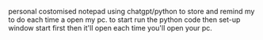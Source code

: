 personal costomised notepad using chatgpt/python to store and remind my to do each time a open my pc.
to start run the python code then set-up window start first then it'll open each time you'll open your pc.
